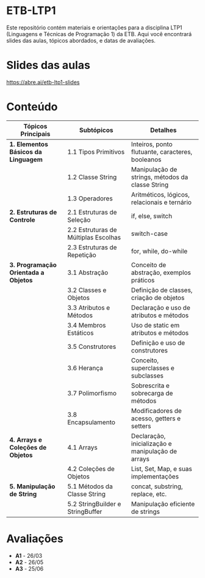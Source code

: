 # ETB-LTP1
Este repositório contém materiais e orientações para a disciplina LTP1 (Linguagens e Técnicas de Programação 1) da ETB. Aqui você encontrará slides das aulas, tópicos abordados, e datas de avaliações.

# Slides das aulas
https://abre.ai/etb-ltp1-slides

# Conteúdo
| **Tópicos Principais**        | **Subtópicos**                      | **Detalhes**                                                   |
|-------------------------------|--------------------------------------|----------------------------------------------------------------|
| **1. Elementos Básicos da Linguagem** | 1.1 Tipos Primitivos | Inteiros, ponto flutuante, caracteres, booleanos |
|                               | 1.2 Classe String | Manipulação de strings, métodos da classe String |
|                               | 1.3 Operadores | Aritméticos, lógicos, relacionais e ternário |
| **2. Estruturas de Controle** | 2.1 Estruturas de Seleção | if, else, switch |
|                               | 2.2 Estruturas de Múltiplas Escolhas | switch-case |
|                               | 2.3 Estruturas de Repetição | for, while, do-while |
| **3. Programação Orientada a Objetos** | 3.1 Abstração | Conceito de abstração, exemplos práticos |
|                               | 3.2 Classes e Objetos | Definição de classes, criação de objetos |
|                               | 3.3 Atributos e Métodos | Declaração e uso de atributos e métodos |
|                               | 3.4 Membros Estáticos | Uso de static em atributos e métodos |
|                               | 3.5 Construtores | Definição e uso de construtores |
|                               | 3.6 Herança | Conceito, superclasses e subclasses |
|                               | 3.7 Polimorfismo | Sobrescrita e sobrecarga de métodos |
|                               | 3.8 Encapsulamento | Modificadores de acesso, getters e setters |
| **4. Arrays e Coleções de Objetos** | 4.1 Arrays | Declaração, inicialização e manipulação de arrays |
|                               | 4.2 Coleções de Objetos | List, Set, Map, e suas implementações |
| **5. Manipulação de String**  | 5.1 Métodos da Classe String | concat, substring, replace, etc. |
|                               | 5.2 StringBuilder e StringBuffer | Manipulação eficiente de strings | 

# Avaliações
- **A1** - 26/03
- **A2** - 26/05
- **A3** - 25/06
